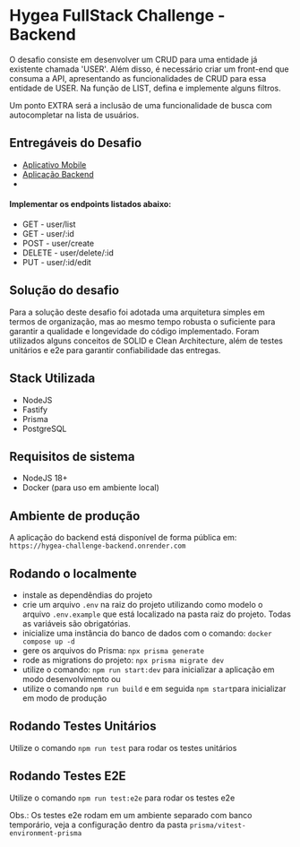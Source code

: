 
# Hygea FullStack Challenge - Backend

O desafio consiste em desenvolver um CRUD para uma entidade já existente chamada 'USER'. Além disso, é necessário criar um front-end que consuma a API, apresentando as funcionalidades de CRUD para essa entidade de USER. Na função de LIST, defina e implemente alguns filtros.

Um ponto EXTRA será a inclusão de uma funcionalidade de busca com autocompletar na lista de usuários.

## Entregáveis do Desafio
- [Aplicativo Mobile](https://github.com/djgoulart/hygea-challenge-app)
- [Aplicação Backend](https://github.com/djgoulart/test-hygea-backend)
- 
#### Implementar os endpoints listados abaixo:
- GET - user/list
- GET - user/:id
- POST - user/create
- DELETE - user/delete/:id
- PUT - user/:id/edit

## Solução do desafio

Para a solução deste desafio foi adotada uma arquitetura simples em termos de organização, mas ao mesmo tempo robusta o suficiente para garantir a qualidade e longevidade do código implementado. Foram utilizados alguns conceitos de SOLID e Clean Architecture, além de testes unitários e e2e para garantir confiabilidade das entregas.

## Stack Utilizada
- NodeJS
- Fastify
- Prisma
- PostgreSQL

## Requisitos de sistema

* NodeJS 18+
* Docker (para uso em ambiente local)

## Ambiente de produção

A aplicação do backend está disponível de forma pública em: ```https://hygea-challenge-backend.onrender.com```

## Rodando o localmente
- instale as dependêndias do projeto
- crie um arquivo ``.env`` na raiz do projeto utilizando como modelo o arquivo ``.env.example`` que está localizado na pasta raiz do projeto. Todas as variáveis são obrigatórias.
- inicialize uma instância do banco de dados com o comando: ``docker compose up -d``
- gere os arquivos do Prisma: ``` npx prisma generate ```
- rode as migrations do projeto: ``` npx prisma migrate dev ```
- utilize o comando: ``npm run start:dev`` para inicializar a aplicação em modo desenvolvimento ou
- utilize o comando ``npm run build`` e em seguida ``npm start``para inicializar em modo de produção 

## Rodando Testes Unitários
Utilize o comando ``npm run test`` para rodar os testes unitários

## Rodando Testes E2E
Utilize o comando ``npm run test:e2e`` para rodar os testes e2e

Obs.: Os testes e2e rodam em um ambiente separado com banco temporário, veja a configuração dentro da pasta ```prisma/vitest-environment-prisma```

